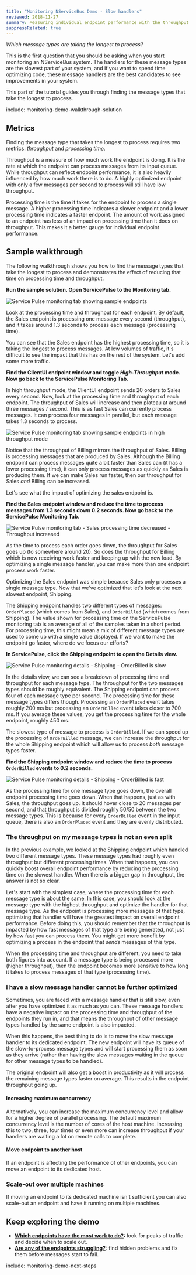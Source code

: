 ```yaml
---
title: "Monitoring NServiceBus Demo - Slow handlers"
reviewed: 2018-11-27
summary: Measuring individual endpoint performance with the throughput and processing time metrics.
suppressRelated: true
---
```


_Which message types are taking the longest to process?_

This is the first question that you should be asking when you start monitoring an NServiceBus system. The handlers for these message types are the slowest part of your system, and if you want to spend time optimizing code, these message handlers are the best candidates to see improvements in your system.

This part of the tutorial guides you through finding the message types that take the longest to process.

include: monitoring-demo-walkthrough-solution

## Metrics

Finding the message type that takes the longest to process requires two metrics: *throughput* and *processing time*.

Throughput is a measure of how much work the endpoint is doing. It is the rate at which the endpoint can process messages from its input queue. While throughput can reflect endpoint performance, it is also heavily influenced by how much work there is to do. A highly optimized endpoint with only a few messages per second to process will still have low throughput.

Processing time is the time it takes for the endpoint to process a single message. A higher processing time indicates a slower endpoint and a lower processing time indicates a faster endpoint. The amount of work assigned to an endpoint has less of an impact on processing time than it does on throughput. This makes it a better gauge for individual endpoint performance.

## Sample walkthrough

The following walkthrough shows you how to find the message types that take the longest to process and demonstrates the effect of reducing that time on processing time and throughput.

**Run the sample solution. Open ServicePulse to the Monitoring tab.**

![Service Pulse monitoring tab showing sample endpoints](servicepulse-monitoring-tab-sample-low-throughput.png)

Look at the processing time and throughput for each endpoint. By default, the Sales endpoint is processing one message every second (throughput), and it takes around 1.3 seconds to process each message (processing time).

You can see that the Sales endpoint has the highest processing time, so it is taking the longest to process messages. At low volumes of traffic, it's difficult to see the impact that this has on the rest of the system. Let's add some more traffic.

**Find the ClientUI endpoint window and toggle *High-Throughput* mode. Now go back to the ServicePulse Monitoring Tab.**

In high throughput mode, the ClientUI endpoint sends 20 orders to Sales every second. Now, look at the processing time and throughput of each endpoint. The throughput of Sales will increase and then plateau at around three messages / second. This is as fast Sales can currently process messages. It can process four messages in parallel, but each message takes 1.3 seconds to process.

![Service Pulse monitoring tab showing sample endpoints in high throughput mode](servicepulse-monitoring-tab-sample-high-throughput.png)

Notice that the throughput of Billing mirrors the throughput of Sales. Billing is processing messages that are produced by Sales. Although the Billing endpoint can process messages quite a bit faster than Sales can (it has a lower processing time), it can only process messages as quickly as Sales is producing them. If we can make Sales run faster, then our throughput for Sales _and_ Billing can be increased.

Let's see what the impact of optimizing the sales endpoint is.  

**Find the Sales endpoint window and reduce the time to process messages from 1.3 seconds down 0.2 seconds. Now go back to the ServicePulse Monitoring Tab.**

![Service Pulse monitoring tab - Sales processing time decreased - Throughput increased](servicepulse-monitoring-tab-sample-fast-sales.png)

As the time to process each order goes down, the throughput for Sales goes up (to somewhere around 20). So does the throughput for Billing which is now receiving work faster and keeping up with the new load. By optimizing a single message handler, you can make more than one endpoint process work faster.

Optimizing the Sales endpoint was simple because Sales only processes a single message type. Now that we've optimized that let's look at the next slowest endpoint, Shipping. 

The Shipping endpoint handles two different types of messages: `OrderPlaced` (which comes from Sales), and `OrderBilled` (which comes from Shipping). The value shown for processing time on the ServicePulse monitoring tab is an average of all of the samples taken in a short period. For processing time, this might mean a mix of different message types are used to come up with a single value displayed. If we want to make the endpoint go faster, where do we focus our efforts?

**In ServicePulse, click the Shipping endpoint to open the Details view.**

![Service Pulse monitoring details - Shipping - OrderBilled is slow](servicepulse-monitoring-details-shipping-slow.png)

In the details view, we can see a breakdown of processing time and throughput for each message type. The throughput for the two messages types should be roughly equivalent. The Shipping endpoint can process four of each message type per second. The processing time for these message types differs though. Processing an `OrderPlaced` event takes roughly 200 ms but processing an `OrderBilled` event takes closer to 700 ms. If you average these values, you get the processing time for the whole endpoint, roughly 450 ms.

The slowest type of message to process is `OrderBilled`. If we can speed up the processing of `OrderBilled` message, we can increase the throughput for the whole Shipping endpoint which will allow us to process _both_ message types faster.

**Find the Shipping endpoint window and reduce the time to process `OrderBilled` events to 0.2 seconds.**

![Service Pulse monitoring details - Shipping - OrderBilled is fast](servicepulse-monitoring-details-shipping-fast.png)

As the processing time for one message type goes down, the overall endpoint processing time goes down. When that happens, just as with Sales, the throughput goes up. It should hover close to 20 messages per second, and that throughput is divided roughly 50/50 between the two message types. This is because for every `OrderBilled` event in the input queue, there is also an `OrderPlaced` event and they are evenly distributed. 


### The throughput on my message types is not an even split

In the previous example, we looked at the Shipping endpoint which handled two different message types. These message types had roughly even throughput but different processing times. When that happens, you can quickly boost overall endpoint performance by reducing the processing time on the slowest handler. When there is a bigger gap in throughput, the answer is not so clear.

Let's start with the simplest case, where the processing time for each message type is about the same. In this case, you should look at the message type with the highest throughput and optimize the handler for that message type. As the endpoint is processing more messages of that type, optimizing that handler will have the greatest impact on overall endpoint performance. Before doing this, you should remember that the throughput is impacted by how fast messages of that type are being generated, not just by how fast you can process them. You might get more benefit by optimizing a process in the endpoint that _sends_ messages of this type. 


When the processing time and throughput are different, you need to take both figures into account. If a message type is being processed more (higher throughput), then the endpoint becomes more sensitive to how long it takes to process messages of that type (processing time).  

### I have a slow message handler cannot be further optimized

Sometimes, you are faced with a message handler that is still slow, even after you have optimized it as much as you can. These message handlers have a negative impact on the processing time and throughput of the endpoints they run in, and that means the throughput of other message types handled by the same endpoint is also impacted.

When this happens, the best thing to do is to move the slow message handler to its dedicated endpoint. The new endpoint will have its queue of the slow-to-process message types and will start processing them as soon as they arrive (rather than having the slow messages waiting in the queue for other message types to be handled).

The original endpoint will also get a boost in productivity as it will process the remaining message types faster on average. This results in the endpoint throughput going up.

#### Increasing maximum concurrency

Alternatively, you can increase the maximum concurrency level and allow for a higher degree of parallel processing. The default maximum concurrency level is the number of cores of the host machine. Increasing this to two, three, four times or even more can increase throughput if your handlers are waiting a lot on remote calls to complete.

#### Move endpoint to another host

If an endpoint is affecting the performance of other endpoints, you can move an endpoint to its dedicated host.

### Scale-out over multiple machines

If moving an endpoint to its dedicated machine isn't sufficient you can also scale-out an endpoint and have it running on multiple machines. 


## Keep exploring the demo

- **[Which endpoints have the most work to do?](./walkthrough-2.md):** look for peaks of traffic and decide when to scale out.
- **[Are any of the endpoints struggling?](./walkthrough-3.md):** find hidden problems and fix them before messages start to fail.

include: monitoring-demo-next-steps
